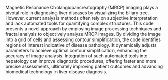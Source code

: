 Magnetic Resonance Cholangiopancreatography (MRCP) imaging plays a pivotal role in diagnosing liver diseases by visualizing the biliary tree. However, current analysis methods often rely on subjective interpretation and lack automated tools for quantifying complex structures. This code presents a novel approach by employing image processing techniques and fractal analysis to objectively analyze MRCP images. By dividing the image into a grid of cells and assessing contour simplification, the code identifies regions of interest indicative of disease pathology. It dynamically adjusts parameters to achieve optimal contour simplification, enhancing the accuracy of image analysis. Integration of such automated tools into hepatology can improve diagnostic procedures, offering faster and more precise assessments, ultimately improving patient outcomes and advancing biomedical technology in liver disease diagnosis.
